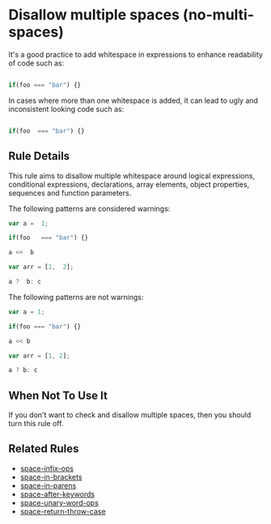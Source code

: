 # Disallow multiple spaces (no-multi-spaces)

It's a good practice to add whitespace in expressions to enhance readability of code such as:

```js

if(foo === "bar") {}

```

In cases where more than one whitespace is added, it can lead to ugly and inconsistent looking code such as:

```js

if(foo  === "bar") {}

```

## Rule Details

This rule aims to disallow multiple whitespace around logical expressions, conditional expressions, declarations, array elements, object properties, sequences and function parameters.

The following patterns are considered warnings:

```js
var a =  1;
```

```js
if(foo   === "bar") {}
```

```js
a <<  b
```

```js
var arr = [1,  2];
```

```js
a ?  b: c
```

The following patterns are not warnings:

```js
var a = 1;
```

```js
if(foo === "bar") {}
```

```js
a << b
```

```js
var arr = [1, 2];
```

```js
a ? b: c
```

## When Not To Use It

If you don't want to check and disallow multiple spaces, then you should turn this rule off.

## Related Rules

* [space-infix-ops](space-infix-ops.md)
* [space-in-brackets](space-in-brackets.md)
* [space-in-parens](space-in-parens.md)
* [space-after-keywords](space-after-keywords)
* [space-unary-word-ops](space-unary-word-ops)
* [space-return-throw-case](space-return-throw-case)

